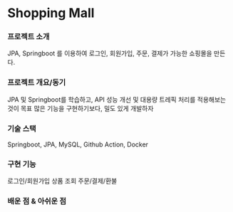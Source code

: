 # Shopping Mall


### 프로젝트 소개
JPA, Springboot 를 이용하여 
로그인, 회원가입, 주문, 결제가 가능한 쇼핑몰을 만든다.

### 프로젝트 개요/동기
JPA 및 Springboot를 학습하고, 
API 성능 개선 및 대용량 트레픽 처리를 적용해보는 것이 목표 
많은 기능을 구현하기보다, 밀도 있게 개발하자


### 기술 스택
Springboot, JPA, MySQL, Github Action, Docker

### 구현 기능
로그인/회원가입
상품 조회 
주문/결제/환불

### 배운 점 & 아쉬운 점
